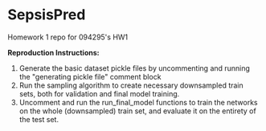 # SepsisPred
Homework 1 repo for 094295's HW1

**Reproduction Instructions:**
1. Generate the basic dataset pickle files by uncommenting and running the "generating pickle file" comment block
2. Run the sampling algorithm to create necessary downsampled train sets, both for validation and final model  training.
3. Uncomment and run the run_final_model functions to train the networks on the whole (downsampled)
train set, and evaluate it on the entirety of the test set.